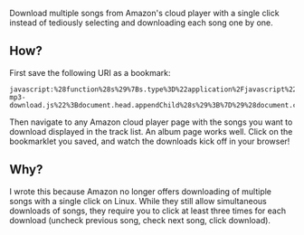 Download multiple songs from Amazon's cloud player with a single click
instead of tediously selecting and downloading each song one by one.

## How?

First save the following URI as a bookmark:

    javascript:%28function%28s%29%7Bs.type%3D%22application%2Fjavascript%22%3Bs.src%3D%22http%3A%2F%2Ftsibley.net%2Fpub%2Famazon-mp3-download.js%22%3Bdocument.head.appendChild%28s%29%3B%7D%29%28document.createElement%28%22script%22%29%29

Then navigate to any Amazon cloud player page with the songs you want to
download displayed in the track list.  An album page works well.  Click
on the bookmarklet you saved, and watch the downloads kick off in your
browser!

## Why?

I wrote this because Amazon no longer offers downloading of multiple
songs with a single click on Linux.  While they still allow simultaneous
downloads of songs, they require you to click at least three times for
each download (uncheck previous song, check next song, click download).
